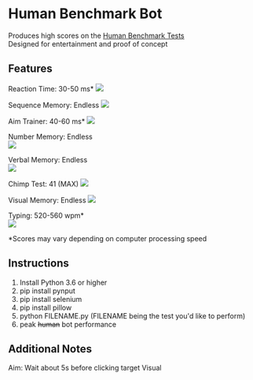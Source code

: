 # Human Benchmark Bot
Produces high scores on the [Human Benchmark Tests](https://humanbenchmark.com)  
Designed for entertainment and proof of concept

## Features
Reaction Time: 30-50 ms* 
![](https://github.com/cyin100/HumanBenchmarkBot/reactiontime.gif)

Sequence Memory: Endless
![](https://github.com/cyin100/HumanBenchmarkBot/sequencememory.gif)

Aim Trainer: 40-60 ms* 
![](https://github.com/cyin100/HumanBenchmarkBot/aimtrainer.gif)

Number Memory: Endless  
![](https://github.com/cyin100/HumanBenchmarkBot/numbermemory.gif)

Verbal Memory: Endless  
![](https://github.com/cyin100/HumanBenchmarkBot/verbalmemory.gif)

Chimp Test: 41 (MAX)
![](https://github.com/Ycyin100/HumanBenchmarkBot/chimptest.gif)

Visual Memory: Endless 
![](https://github.com/cyin100/HumanBenchmarkBot/visualmemory.gif)

Typing: 520-560 wpm*  
![](https://github.com/cyin100/HumanBenchmarkBot/typing.gif)

*Scores may vary depending on computer processing speed

## Instructions
1. Install Python 3.6 or higher 
2. pip install pynput
3. pip install selenium
4. pip install pillow
5. python FILENAME.py (FILENAME being the test you'd like to perform)
6. peak ~~human~~ bot performance

## Additional Notes
Aim: Wait about 5s before clicking target 
Visual







